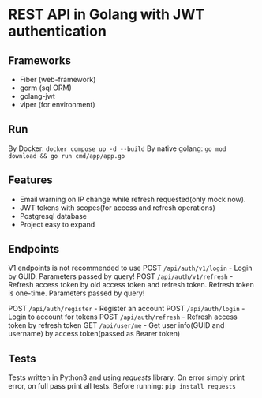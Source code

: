 # REST API in Golang with JWT authentication

## Frameworks
- Fiber (web-framework)
- gorm (sql ORM)
- golang-jwt
- viper (for environment)

## Run
By Docker: `docker compose up -d --build`
By native golang: `go mod download && go run cmd/app/app.go`

## Features
- Email warning on IP change while refresh requested(only mock now).
- JWT tokens with scopes(for access and refresh operations)
- Postgresql database
- Project easy to expand

## Endpoints
V1 endpoints is not recommended to use
POST `/api/auth/v1/login` - Login by GUID. Parameters passed by query!
POST `/api/auth/v1/refresh` - Refresh access token by old access token and refresh token. Refresh token is one-time. Parameters passed by query!

POST `/api/auth/register` - Register an account
POST `/api/auth/login` - Login to account for tokens
POST `/api/auth/refresh` - Refresh access token by refresh token
GET `/api/user/me` - Get user info(GUID and username) by access token(passed as Bearer token)

## Tests
Tests written in Python3 and using _requests_ library. On error simply print error, on full pass print all tests.
Before running: `pip install requests`
